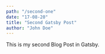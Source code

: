 ```yaml
---
path: "/second-one"
date: "17-08-20"
title: "Second Gatsby Post"
author: "John Doe"
---
```


This is my second Blog Post in Gatsby.
